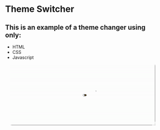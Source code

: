 # Theme Switcher

## This is an example of a theme changer using only:

* HTML
* CSS
* Javascript

<p align="center">
    <img src="assets\assets\to-readme\result-project.gif" width="470">
</p align="center">